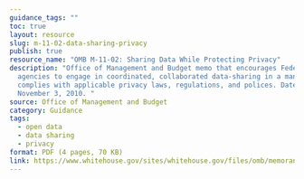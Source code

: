 ```yaml
---
guidance_tags: ""
toc: true
layout: resource
slug: m-11-02-data-sharing-privacy
publish: true
resource_name: "OMB M-11-02: Sharing Data While Protecting Privacy"
description: "Office of Management and Budget memo that encourages Federal
  agencies to engage in coordinated, collaborated data-sharing in a manner that
  complies with applicable privacy laws, regulations, and polices. Dated
  November 3, 2010. "
source: Office of Management and Budget
category: Guidance
tags:
  - open data
  - data sharing
  - privacy
format: PDF (4 pages, 70 KB)
link: https://www.whitehouse.gov/sites/whitehouse.gov/files/omb/memoranda/2011/m11-02.pdf
---
```

